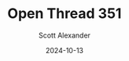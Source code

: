 ---
layout: podcast
title: "Open Thread 351"
author: Scott Alexander
description: https://www.astralcodexten.com/p/open-thread-351
date: 2024-10-13
length: 227235
duration: 57
guid: open-thread-351
---
